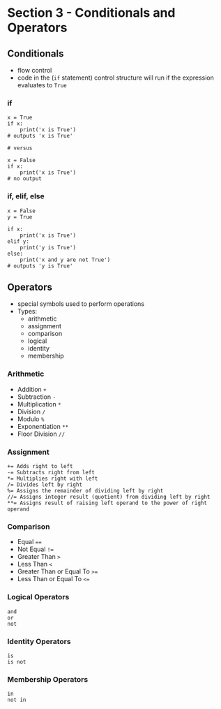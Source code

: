 # Section 3 - Conditionals and Operators

## Conditionals

* flow control
* code in the (`if` statement) control structure will run if the expression evaluates to `True`

### if
```
x = True
if x:
    print('x is True')
# outputs 'x is True'

# versus

x = False
if x:
    print('x is True')
# no output
```

### if, elif, else
```
x = False
y = True

if x:
    print('x is True')
elif y:
    print('y is True')
else:
    print('x and y are not True')
# outputs 'y is True'
```

## Operators

* special symbols used to perform operations
* Types:
    * arithmetic
    * assignment
    * comparison
    * logical
    * identity
    * membership

### Arithmetic

* Addition `+`
* Subtraction `-`
* Multiplication `*`
* Division `/`
* Modulo `%`
* Exponentiation `**`
* Floor Division `//`

### Assignment

```
+= Adds right to left
-= Subtracts right from left
*= Multiplies right with left
/= Divides left by right
%= Assigns the remainder of dividing left by right
//= Assigns integer result (quotient) from dividing left by right
**= Assigns result of raising left operand to the power of right operand
```

### Comparison

* Equal `==`
* Not Equal `!=`
* Greater Than `>`
* Less Than `<`
* Greater Than or Equal To `>=`
* Less Than or Equal To `<=`

### Logical Operators

```
and
or
not
```

### Identity Operators

```
is
is not
```

### Membership Operators
```
in
not in
```
